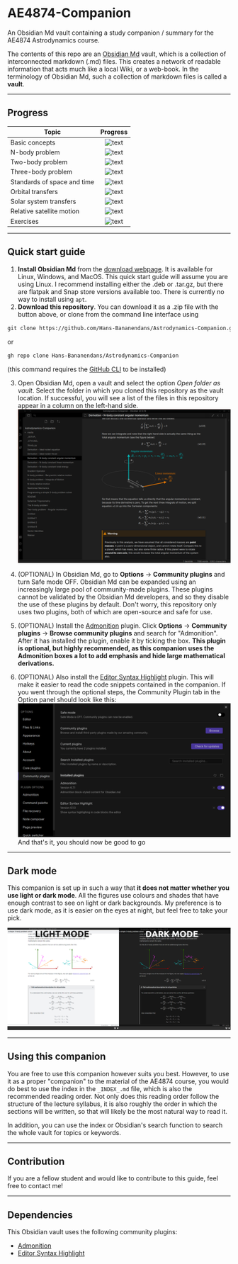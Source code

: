 <!---Note: Although this is a markdown file, this specific README.md file is written for the GitHub markdown interpreter, not the Obsidian Md interpreter. As a result, this page may not be displayed correctly in Obsidian Md. Don't worry, this is fine, as this page is not part of the companion.    ---> 

# AE4874-Companion
An Obsidian Md vault containing a study companion / summary for the AE4874 Astrodynamics course.

The contents of this repo are an [Obsidian Md](https://obsidian.md/) vault, which is a collection of interconnected markdown (.md) files. This creates a network of readable information that acts much like a local Wiki, or a web-book. In the terminology of Obsidian Md, such a collection of markdown files is called a **vault**.
___
## Progress

| Topic         | Progress      |
| ------------- |:-------------:|
| Basic concepts | ![text](https://progress-bar.dev/100) |
| N-body problem    | ![text](https://progress-bar.dev/100) |
| Two-body problem    | ![text](https://progress-bar.dev/70) |
| Three-body problem | ![text](https://progress-bar.dev/10) |
| Standards of space and time | ![text](https://progress-bar.dev/0) |
| Orbital transfers    | ![text](https://progress-bar.dev/15) |
| Solar system transfers   | ![text](https://progress-bar.dev/5) |
| Relative satellite motion | ![text](https://progress-bar.dev/0) |
| Exercises | ![text](https://progress-bar.dev/5) |


___
## Quick start guide
1. **Install Obsidian Md** from the [download webpage](https://obsidian.md/download). It is available for Linux, Windows, and MacOS. This quick start guide will assume you are using Linux. 
   I recommend installing either the .deb or .tar.gz, but there are flatpak and Snap store versions available too. There is currently no way to install using `apt`.
2. **Download this repository**. You can download it as a .zip file with the button above, or clone from the command line interface using
```md
git clone https://github.com/Hans-Bananendans/Astrodynamics-Companion.git
```
or
```md
gh repo clone Hans-Bananendans/Astrodynamics-Companion
```
(this command requires the [GitHub CLI](https://cli.github.com/) to be installed)

3. Open Obsidian Md, open a vault and select the option *Open folder as vault*. Select the folder in which you cloned this repository as the vault location. If successful, you will see a list of the files in this repository appear in a column on the left-hand side.
![installation2.png](./media/installation2.png)

4. (OPTIONAL) In Obsidian Md, go to **Options** -> **Community plugins** and turn Safe mode OFF. Obsidian Md can be expanded using an increasingly large pool of community-made plugins. These plugins cannot be validated by the Obsidian Md developers, and so they disable the use of these plugins by default. Don't worry, this repository only uses two plugins, both of which are open-source and safe for use.
5. (OPTIONAL) Install the [Admonition](https://github.com/valentine195/obsidian-admonition) plugin. Click **Options** -> **Community plugins** -> **Browse community plugins** and search for "Admonition". After it has installed the plugin, enable it by ticking the box.
    **This plugin is optional, but highly recommended, as this companion uses the Admonition boxes a lot to add emphasis and hide large mathematical derivations.**
6. (OPTIONAL) Also install the [Editor Syntax Highlight](https://github.com/deathau/cm-editor-syntax-highlight-obsidian) plugin. This will make it easier to read the code snippets contained in the companion.
If you went through the optional steps, the Community Plugin tab in the Option panel should look like this:
![installation1.png](./media/installation1.png)
And that's it, you should now be good to go
___

## Dark mode
This companion is set up in such a way that **it does not matter whether you use light or dark mode**. All the figures use colours and shades that have enough contrast to see on light or dark backgrounds. My preference is to use dark mode, as it is easier on the eyes at night, but feel free to take your pick.

![installation3.png](./media/installation3.png)

___
## Using this companion
You are free to use this companion however suits you best. However, to use it as a proper "companion" to the material of the AE4874 course, you would do best to use the index in the `_INDEX_.md` file, which is also the recommended reading order. Not only does this reading order follow the structure of the lecture syllabus, it is also roughly the order in which the sections will be written, so that will likely be the most natural way to read it.

In addition, you can use the index or Obsidian's search function to search the whole vault for topics or keywords.

___
## Contribution
If you are a fellow student and would like to contribute to this guide, feel free to contact me!

___
## Dependencies
This Obsidian vault uses the following community plugins:
 - [Admonition](https://github.com/valentine195/obsidian-admonition)
 - [Editor Syntax Highlight](https://github.com/deathau/cm-editor-syntax-highlight-obsidian)
